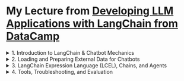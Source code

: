 
# My Lecture from [Developing LLM Applications with LangChain from DataCamp](https://app.datacamp.com/learn/courses/developing-llm-applications-with-langchain)

<details> <summary>1. Introduction to LangChain & Chatbot Mechanics</summary>

**<li>code for using Langchain to call opensource LLMs</li>**
```python

from langchain_community.llms import HuggingFaceHub

# Set your Hugging Face API token for read model
huggingfacehub_api_token = '<HUGGING_FACE_TOKEN>' 

# Define the LLM
llm = HuggingFaceHub(repo_id='tiiuae/falcon-7b-instruct', huggingfacehub_api_token=huggingfacehub_api_token)

# Predict the words following the text in question
question = 'Question..?'
output = llm.invoke(question)

print(output)
```
**<li>code for using Langchain to call closesource LLMs such as OpenAI LLMs</li>**

```python
from lanchain_openai import OpenAI

# Set your API Key from OpenAI
openai_api_key = "<openai_api_key>"

# Define the LLM
llm = OpenAI(model_name="gpt-3.5-turbo-instruct", openai_api_key=openai_api_key)

# Predict the words following the text in question
question = 'Question..?'
output = llm.invoke(question)
print(output)
```

```python .invoke()``` is the method for predicting using an LLMs


</details>









 <details><summary>2. Loading and Preparing External Data for Chatbots</summary></details>
 <details><summary>3. LangChain Expression Language (LCEL), Chains, and Agents</summary></details>
 <details><summary>4. Tools, Troubleshooting, and Evaluation</summary></details>


